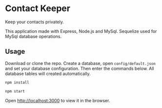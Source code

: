 # Contact Keeper
Keep your contacts privately.

This application made with Express, Node.js and MySql. Sequelize used for MySql database operations.

## Usage

Download or clone the repo.
Create a database, open `config/default.json` and set your database configuration.
Then enter the commands below. All database tables will created automatically.

```bash
npm install

npm start
```

Open [http://localhost:3000](http://localhost:3000) to view it in the browser.
